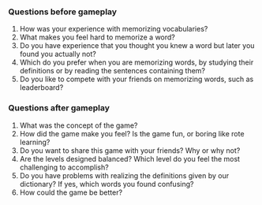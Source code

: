 ### Questions before gameplay

1. How was your experience with memorizing vocabularies?
2. What makes you feel hard to memorize a word?
3. Do you have experience that you thought you knew a word but later you found you actually not?
4. Which do you prefer when you are memorizing words, by studying their definitions or by reading the sentences containing them?
5. Do you like to compete with your friends on memorizing words, such as leaderboard?

### Questions after gameplay

1. What was the concept of the game?
2. How did the game make you feel? Is the game fun, or boring like rote learning?
3. Do you want to share this game with your friends? Why or why not?
4. Are the levels designed balanced? Which level do you feel the most challenging to accomplish?
5. Do you have problems with realizing the definitions given by our dictionary? If yes, which words you found confusing?
6. How could the game be better?